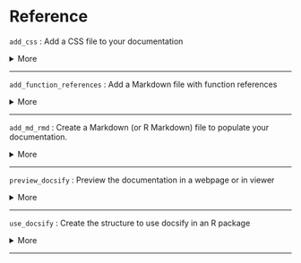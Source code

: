 # Reference


`add_css` : Add a CSS file to your documentation
 <details>
 <summary> More </summary> 
 
 **Usage:** 
 ``` 
add_css(name = NULL, open = TRUE)

 ``` 
 
 **Arguments:** 
* `name`: Name to give to the CSS file you want to create. If `NULL`, the file will be named `custom.css`
 
* `open`: Open or not the file created. Default is TRUE.
 


 </details> 
 
--- 
 
`add_function_references` : Add a Markdown file with function references
 <details>
 <summary> More </summary> 
 
 **Usage:** 
 ``` 
add_function_references(include_internal = TRUE)

 ``` 
 
 **Arguments:** 
* `include_internal`: Boolean indicating if you want to include the documentation of internal (i.e non-exported functions). Default is TRUE. See Details.
 


 </details> 
 
--- 
 
`add_md_rmd` : Create a Markdown (or R Markdown) file to populate your documentation.
 <details>
 <summary> More </summary> 
 
 **Usage:** 
 ``` 
add_md(name, open = TRUE)

add_rmd(name, open = TRUE)

 ``` 
 
 **Arguments:** 
* `name`: Name of the .md (or .Rmd) file to create. If the file already exists, it will return an error.
 
* `open`: Open or not the files created. Default is TRUE.
 


 **Examples:** 
 ```
# Create a new .md in "/docs"
add_md("test")

# Will output an error because "test.md" already exists
add_md("test")
 ```
 </details> 
 
--- 
 
`preview_docsify` : Preview the documentation in a webpage or in viewer
 <details>
 <summary> More </summary> 
 
 **Usage:** 
 ``` 
preview_docsify()

 ``` 
 
 </details> 
 
--- 
 
`use_docsify` : Create the structure to use docsify in an R package
 <details>
 <summary> More </summary> 
 
 **Usage:** 
 ``` 
use_docsify(open = TRUE, add_reference = FALSE, include_internal = FALSE)

 ``` 
 
 **Arguments:** 
* `open`: Boolean indicating whether to open the HTML and Markdown files created. Default is TRUE.
 
* `add_reference`: Boolean indicating whether to add a Markdown file containing function references, i.e the list of functions (and their title and arguments) exported by the package. Default is TRUE.
 
* `include_internal`: Boolean indicating if you want to include the documentation of internal (i.e non-exported functions). This requires `add_reference` to be TRUE. Default is TRUE. See Details.
 


 </details> 
 
--- 
 
